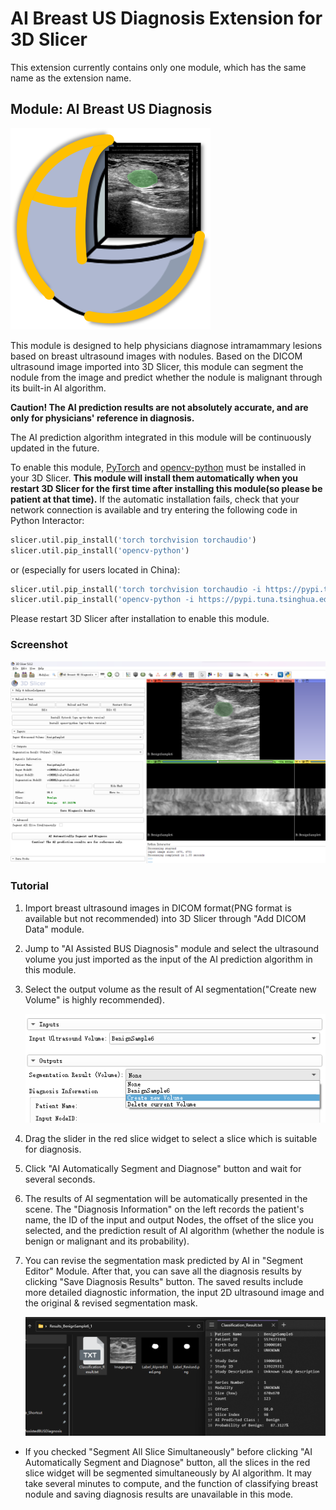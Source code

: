 # AI Breast US Diagnosis Extension for 3D Slicer

This extension currently contains only one module, which has the same name as the extension name.



## Module: AI Breast US Diagnosis

<img src="./BUS_Diagnosis.png" alt="BUS_Diagnosis"/>

This module is designed to help physicians diagnose intramammary lesions based on breast ultrasound images with nodules. Based on the DICOM ultrasound image imported into 3D Slicer, this module can segment the nodule from the image and predict whether the nodule is malignant through its built-in AI algorithm.

**Caution! The AI prediction results are not absolutely accurate, and are only for physicians' reference in diagnosis.**

The AI prediction algorithm integrated in this module will be continuously updated in the future.



To enable this module, [PyTorch](https://pytorch.org/) and [opencv-python](https://pypi.org/project/opencv-python/) must be installed in your 3D Slicer. **This module will install them automatically when you restart 3D Slicer for the first time after installing this module(so please be patient at that time).** If the automatic installation fails, check that your network connection is available and try entering the following code in Python Interactor: 

```python
slicer.util.pip_install('torch torchvision torchaudio')
slicer.util.pip_install('opencv-python')
```

or (especially for users located in China):

```python
slicer.util.pip_install('torch torchvision torchaudio -i https://pypi.tuna.tsinghua.edu.cn/simple')
slicer.util.pip_install('opencv-python -i https://pypi.tuna.tsinghua.edu.cn/simple')
```

Please restart 3D Slicer after installation to enable this module.



### Screenshot

![overview](./Screenshots/overview.png)



### Tutorial

1. Import breast ultrasound images in DICOM format(PNG format is available but not recommended) into 3D Slicer through "Add DICOM Data" module.

2. Jump to "AI Assisted BUS Diagnosis" module and select the ultrasound volume you just imported as the input of the AI prediction algorithm in this module.

3. Select the output volume as the result of AI segmentation("Create new Volume" is highly recommended).

   ![input&output](./Screenshots/input&output.png)

4. Drag the slider in the red slice widget to select a slice which is suitable for diagnosis.

5. Click "AI Automatically Segment and Diagnose" button and wait for several seconds.

6. The results of AI segmentation will be automatically presented in the scene. The "Diagnosis Information" on the left records the patient's name, the ID of the input and output Nodes, the offset of the slice you selected, and the prediction result of AI algorithm (whether the nodule is benign or malignant and its probability).

7. You can revise the segmentation mask predicted by AI in "Segment Editor" Module. After that, you can save all the diagnosis results by clicking "Save Diagnosis Results" button. The saved results include more detailed diagnostic information, the input 2D ultrasound image and the original & revised segmentation mask.

   ![saveResults](./Screenshots/saveResults.png)

- If you checked "Segment All Slice Simultaneously" before clicking "AI Automatically Segment and Diagnose" button, all the slices in the red slice widget will be segmented simultaneously by AI algorithm. It may take several minutes to compute, and the function of classifying breast nodule and saving diagnosis results are unavailable in this mode.
